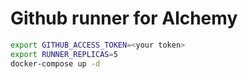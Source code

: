 # Github runner for Alchemy

```bash
export GITHUB_ACCESS_TOKEN=<your token>
export RUNNER_REPLICAS=5
docker-compose up -d
```
